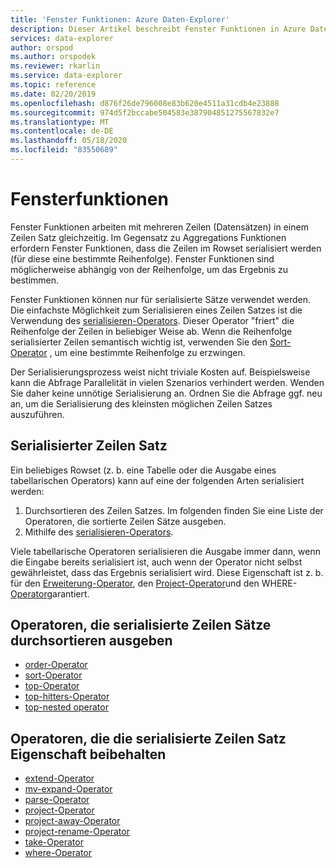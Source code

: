 ```yaml
---
title: 'Fenster Funktionen: Azure Daten-Explorer'
description: Dieser Artikel beschreibt Fenster Funktionen in Azure Daten-Explorer.
services: data-explorer
author: orspod
ms.author: orspodek
ms.reviewer: rkarlin
ms.service: data-explorer
ms.topic: reference
ms.date: 02/20/2019
ms.openlocfilehash: d876f26de796008e83b620e4511a31cdb4e23888
ms.sourcegitcommit: 974d5f2bccabe504583e387904851275567832e7
ms.translationtype: MT
ms.contentlocale: de-DE
ms.lasthandoff: 05/18/2020
ms.locfileid: "83550689"
---
```

# <a name="window-functions"></a>Fensterfunktionen

Fenster Funktionen arbeiten mit mehreren Zeilen (Datensätzen) in einem Zeilen Satz gleichzeitig. Im Gegensatz zu Aggregations Funktionen erfordern Fenster Funktionen, dass die Zeilen im Rowset serialisiert werden (für diese eine bestimmte Reihenfolge). Fenster Funktionen sind möglicherweise abhängig von der Reihenfolge, um das Ergebnis zu bestimmen.

Fenster Funktionen können nur für serialisierte Sätze verwendet werden. Die einfachste Möglichkeit zum Serialisieren eines Zeilen Satzes ist die Verwendung des [serialisieren-Operators](./serializeoperator.md). Dieser Operator "friert" die Reihenfolge der Zeilen in beliebiger Weise ab. Wenn die Reihenfolge serialisierter Zeilen semantisch wichtig ist, verwenden Sie den [Sort-Operator](./sortoperator.md) , um eine bestimmte Reihenfolge zu erzwingen.

Der Serialisierungsprozess weist nicht triviale Kosten auf. Beispielsweise kann die Abfrage Parallelität in vielen Szenarios verhindert werden. Wenden Sie daher keine unnötige Serialisierung an. Ordnen Sie die Abfrage ggf. neu an, um die Serialisierung des kleinsten möglichen Zeilen Satzes auszuführen.

## <a name="serialized-row-set"></a>Serialisierter Zeilen Satz

Ein beliebiges Rowset (z. b. eine Tabelle oder die Ausgabe eines tabellarischen Operators) kann auf eine der folgenden Arten serialisiert werden:

1. Durchsortieren des Zeilen Satzes. Im folgenden finden Sie eine Liste der Operatoren, die sortierte Zeilen Sätze ausgeben.
2. Mithilfe des [serialisieren-Operators](./serializeoperator.md).

Viele tabellarische Operatoren serialisieren die Ausgabe immer dann, wenn die Eingabe bereits serialisiert ist, auch wenn der Operator nicht selbst gewährleistet, dass das Ergebnis serialisiert wird. Diese Eigenschaft ist z. b. für den [Erweiterung-Operator](./extendoperator.md), den [Project-Operator](./projectoperator.md)und den WHERE- [Operator](./whereoperator.md)garantiert.

## <a name="operators-that-emit-serialized-row-sets-by-sorting"></a>Operatoren, die serialisierte Zeilen Sätze durchsortieren ausgeben

* [order-Operator](./orderoperator.md)
* [sort-Operator](./sortoperator.md)
* [top-Operator](./topoperator.md)
* [top-hitters-Operator](./tophittersoperator.md)
* [top-nested operator](./topnestedoperator.md)

## <a name="operators-that-preserve-the-serialized-row-set-property"></a>Operatoren, die die serialisierte Zeilen Satz Eigenschaft beibehalten

* [extend-Operator](./extendoperator.md)
* [mv-expand-Operator](./mvexpandoperator.md)
* [parse-Operator](./parseoperator.md)
* [project-Operator](./projectoperator.md)
* [project-away-Operator](./projectawayoperator.md)
* [project-rename-Operator](./projectrenameoperator.md)
* [take-Operator](./takeoperator.md)
* [where-Operator](./whereoperator.md)
